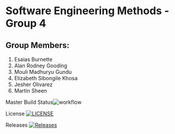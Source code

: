 # Software Engineering Methods - Group 4

## Group Members:
1. Esaias Burnette
2. Alan Rodney Gooding
3. Mouli Madhuryu Gundu
4. Elizabeth Sibongile Khosa
5. Jesher Olivarez
6. Martin Sheen

Master Build Status![workflow](https://github.com/MartinSVG/SEM-Group-4/actions/workflows/main.yml/badge.svg)

License [![LICENSE](https://img.shields.io/github/license/MartinSVG/SEM-Group-4.svg?style=flat-square)](https://github.com/MartinSVG/SEM-Group-4/blob/master/LICENSE)

Releases [![Releases](https://img.shields.io/github/release/MartinSVG/SEM-Group-4/all.svg?style=flat-square)](https://github.comMartinSVG/SEM-Group-4/releases)
